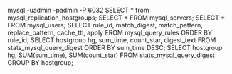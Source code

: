 mysql -uadmin -padmin -P 6032
SELECT * from mysql_replication_hostgroups;
SELECT * FROM mysql_servers;
SELECT * FROM mysql_users;
SELECT rule_id, match_digest, match_pattern, replace_pattern, cache_ttl, apply FROM mysql_query_rules ORDER BY rule_id;
SELECT hostgroup hg, sum_time, count_star, digest_text FROM stats_mysql_query_digest ORDER BY sum_time DESC;
SELECT hostgroup hg, SUM(sum_time), SUM(count_star) FROM stats_mysql_query_digest GROUP BY hostgroup;